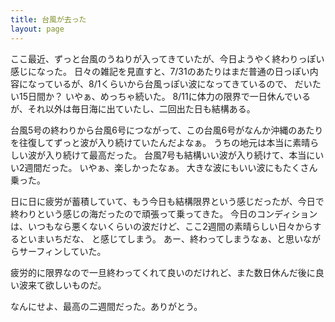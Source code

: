 ```yaml
---
title: 台風が去った
layout: page
---
```

ここ最近、ずっと台風のうねりが入ってきていたが、今日ようやく終わりっぽい感じになった。
日々の雑記を見直すと、7/31のあたりはまだ普通の日っぽい内容になっているが、8/1くらいから台風っぽい波になってきているので、
だいたい15日間か？
いやぁ、めっちゃ続いた。
8/11に体力の限界で一日休んでいるが、それ以外は毎日海に出ていたし、二回出た日も結構ある。

台風5号の終わりから台風6号につながって、この台風6号がなんか沖縄のあたりを往復してずっと波が入り続けていたんだよなぁ。
うちの地元は本当に素晴らしい波が入り続けて最高だった。
台風7号も結構いい波が入り続けて、本当にいい2週間だった。
いやぁ、楽しかったなぁ。
大きな波にもいい波にもたくさん乗った。

日に日に疲労が蓄積していて、もう今日も結構限界という感じだったが、今日で終わりという感じの海だったので頑張って乗ってきた。
今日のコンディションは、いつもなら悪くないくらいの波だけど、ここ2週間の素晴らしい日々からするといまいちだな、
と感じてしまう。
あー、終わってしまうなぁ、と思いながらサーフィンしていた。

疲労的に限界なので一旦終わってくれて良いのだけれど、また数日休んだ後に良い波来て欲しいものだ。

なんにせよ、最高の二週間だった。ありがとう。